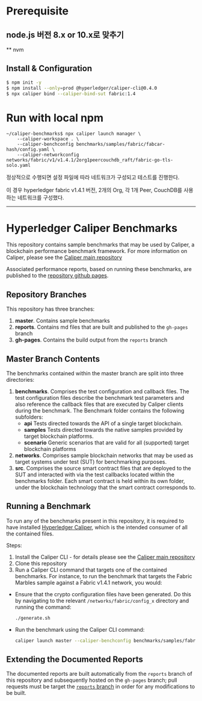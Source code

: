 # Prerequisite

## node.js 버전 8.x or 10.x로 맞추기

** nvm 

## Install & Configuration

```bash
$ npm init -y
$ npm install --only=prod @hyperledger/caliper-cli@0.4.0
$ npx caliper bind --caliper-bind-sut fabric:1.4
```

# Run with local npm

```
~/caliper-benchmarks$ npx caliper launch manager \
	--caliper-workspace . \
	--caliper-benchconfig benchmarks/samples/fabric/fabcar-hash/config.yaml \
	--caliper-networkconfig networks/fabric/v1/v1.4.1/2org1peercouchdb_raft/fabric-go-tls-solo.yaml
```

정상적으로 수행되면 설정 파일에 따라 네트워크가 구성되고 테스트를 진행한다.

이 경우 hyperledger fabric v1.4.1 버전, 2개의 Org, 각 1개 Peer, CouchDB를 사용하는 네트워크를 구성했다.

---

# Hyperledger Caliper Benchmarks
This repository contains sample benchmarks that may be used by Caliper, a blockchain performance benchmark framework. For more information on Caliper, please see the [Caliper main repository](https://github.com/hyperledger/caliper/)

Associated performance reports, based on running these benchmarks, are published to the [repository github pages](https://hyperledger.github.io/caliper-benchmarks/).

## Repository Branches
This repository has three branches:
1. **master**. Contains sample benchmarks
2. **reports**. Contains md files that are built and published to the `gh-pages` branch
3. **gh-pages**. Contains the build output from the `reports` branch 

## Master Branch Contents
The benchmarks contained within the master branch are split into three directories:
1. **benchmarks**. Comprises the test configuration and callback files. The test configuration files describe the benchmark test parameters and also reference the callback files that are executed by Caliper clients during the benchmark. The Benchmark folder contains the following subfolders:
    - **api** Tests directed towards the API of a single target blockchain.
	- **samples** Tests directed towards the native samples provided by target blockchain platforms.
	- **scenario** Generic scenarios that are valid for all (supported) target blockchain platforms
2. **networks**. Comprises sample blockchain networks that may be used as target systems under test (SUT) for benchmarking purposes.
3. **src**. Comprises the source smart contract files that are deployed to the SUT and interacted with via the test callbacks located within the benchmarks folder. Each smart contract is held within its own folder, under the blockchain technology that the smart contract corresponds to. 

## Running a Benchmark
To run any of the benchmarks present in this repository, it is required to have installed [Hyperledger Caliper]((https://github.com/hyperledger/caliper/)), which is the intended consumer of all the contained files.

Steps:
1. Install the Caliper CLI - for details please see the [Caliper main repository](https://github.com/hyperledger/caliper/)
2. Clone this repository
3. Run a Caliper CLI command that targets one of the contained benchmarks. 
For instance, to run the benchmark that targets the Fabric Marbles sample against a Fabric v1.4.1 network, you would:
  - Ensure that the crypto configuration files have been generated. Do this by navigating to the relevant `/networks/fabric/config_x` directory and running the command:
	```bash
	./generate.sh
	```
 - Run the benchmark using the Caliper CLI command: 
	```bash
	caliper launch master --caliper-benchconfig benchmarks/samples/fabric/marbles/config.yaml --caliper-networkconfig networks/fabric/fabric-v1.4.1/2org1peergoleveldb/fabric-go.yaml --caliper-workspace <path_to_caliper_benchmarks_root_directory>
	```
## Extending the Documented Reports
The documented reports are built automatically from the `reports` branch of this repository and subsequently hosted on the `gh-pages` branch; pull requests must be target the [`reports` branch](https://github.com/hyperledger/caliper-benchmarks/tree/reports) in order for any modifications to be built.
